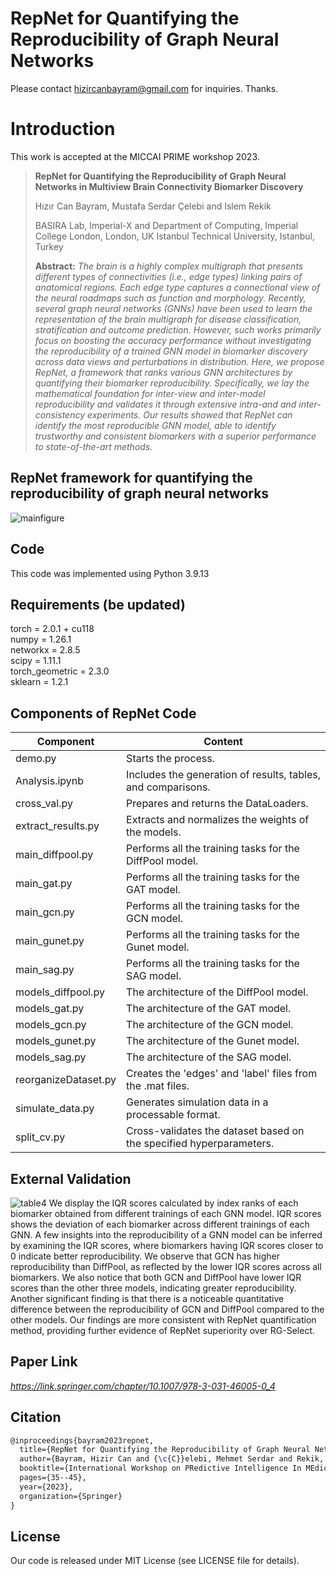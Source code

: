 # RepNet for Quantifying the Reproducibility of Graph Neural Networks
Please contact hizircanbayram@gmail.com for inquiries. Thanks. 

# Introduction
This work is accepted at the MICCAI PRIME workshop 2023.

>**RepNet for Quantifying the Reproducibility of Graph Neural Networks in Multiview Brain Connectivity Biomarker Discovery**
>
> Hızır Can Bayram, Mustafa Serdar Çelebi and Islem Rekik
>
> BASIRA Lab, Imperial-X and Department of Computing, Imperial College London, London, UK
> Istanbul Technical University, Istanbul, Turkey
>
> **Abstract:** *The brain is a highly complex multigraph that presents different types of connectivities (i.e., edge types) linking pairs of anatomical regions. Each edge type captures a connectional view of the neural roadmaps such as function and morphology. Recently, several graph neural networks (GNNs) have been used to learn the representation of the brain multigraph for disease classification, stratification and outcome prediction. However, such works primarily focus on boosting the accuracy performance without investigating the reproducibility of a trained GNN model in biomarker discovery across data views and perturbations in distribution. Here, we propose RepNet, a framework that ranks various GNN architectures by quantifying their biomarker reproducibility. Specifically, we lay the mathematical foundation for inter-view and inter-model reproducibility and validates it through extensive intra-and and inter-consistency experiments. Our results showed that RepNet can identify the most reproducible GNN model, able to identify trustworthy and consistent biomarkers with a superior performance to state-of-the-art methods.*

##  RepNet framework for quantifying the reproducibility of graph neural networks
![mainfigure](https://github.com/basiralab/RepNet/assets/23126077/849f834f-9060-4bca-bc03-066e924f498a)

## Code
This code was implemented using Python 3.9.13

## Requirements (be updated)
torch = 2.0.1 + cu118 \
numpy = 1.26.1 \
networkx = 2.8.5 \
scipy = 1.11.1 \
torch_geometric = 2.3.0 \
sklearn = 1.2.1 

## Components of RepNet Code
| Component | Content |
| ------ | ------ |
| demo.py | Starts the process. |
| Analysis.ipynb | Includes the generation of results, tables, and comparisons. |
| cross_val.py | Prepares and returns the DataLoaders. |
| extract_results.py | Extracts and normalizes the weights of the models. |
| main_diffpool.py | Performs all the training tasks for the DiffPool model. |
| main_gat.py | Performs all the training tasks for the GAT model. |
| main_gcn.py | Performs all the training tasks for the GCN model. |
| main_gunet.py | Performs all the training tasks for the Gunet model. |
| main_sag.py | Performs all the training tasks for the SAG model. |
| models_diffpool.py | The architecture of the DiffPool model. |
| models_gat.py | The architecture of the GAT model. |
| models_gcn.py | The architecture of the GCN model. |
| models_gunet.py | The architecture of the Gunet model. |
| models_sag.py | The architecture of the SAG model. |
| reorganizeDataset.py | Creates the 'edges' and 'label' files from the .mat files. |
| simulate_data.py | Generates simulation data in a processable format. |
| split_cv.py | Cross-validates the dataset based on the specified hyperparameters. |

## External Validation
![table4](https://github.com/basiralab/RepNet/assets/23126077/ef3a15aa-b24e-4c8f-9724-f3f21232d7d0)
We display the IQR scores calculated by index ranks of each biomarker obtained from different trainings of each GNN model. IQR scores shows the deviation of each biomarker across different trainings of each GNN. A few insights into the reproducibility of a GNN model can be inferred by examining the IQR scores, where biomarkers having IQR scores closer to 0 indicate better reproducibility. We observe that GCN has higher reproducibility than DiffPool, as reflected by the lower IQR scores across all biomarkers. We also notice that both GCN and DiffPool have lower IQR scores than the other three models, indicating greater reproducibility. Another significant finding is that there is a noticeable quantitative difference between the reproducibility of GCN and DiffPool compared to the other models. Our findings are more consistent with RepNet quantification method, providing further evidence of RepNet superiority over RG-Select.

## Paper Link
*https://link.springer.com/chapter/10.1007/978-3-031-46005-0_4*

## Citation
```latex
@inproceedings{bayram2023repnet,
  title={RepNet for Quantifying the Reproducibility of Graph Neural Networks in Multiview Brain Connectivity Biomarker Discovery},
  author={Bayram, Hizir Can and {\c{C}}elebi, Mehmet Serdar and Rekik, Islem},
  booktitle={International Workshop on PRedictive Intelligence In MEdicine},
  pages={35--45},
  year={2023},
  organization={Springer}
}
```
## License
Our code is released under MIT License (see LICENSE file for details).



